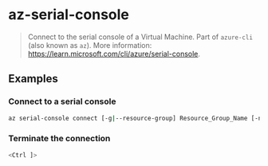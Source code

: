 # az-serial-console

> Connect to the serial console of a Virtual Machine. Part of `azure-cli` (also known as `az`). More information: <https://learn.microsoft.com/cli/azure/serial-console>.

## Examples

### Connect to a serial console

```bash
az serial-console connect [-g|--resource-group] Resource_Group_Name [-n|--name] Virtual_Machine_Name
```

### Terminate the connection

```bash
<Ctrl ]>
```
